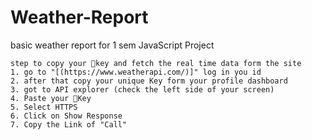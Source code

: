 # Weather-Report
basic weather report for 1 sem JavaScript Project

````````````````````````````````````````````````````````````````````
step to copy your 🔑key and fetch the real time data form the site
1. go to "[(https://www.weatherapi.com/)]" log in you id
2. after that copy your unique Key form your profile dashboard 
3. got to API explorer (check the left side of your screen)
4. Paste your 🔑Key
5. Select HTTPS
6. Click on Show Response
7. Copy the Link of "Call"
